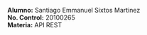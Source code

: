 **Alumno:** Santiago Emmanuel Sixtos Martinez   
**No. Control:** 20100265  
**Materia:** API REST  
